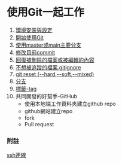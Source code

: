 # 使用Git一起工作

1. [環境安裝與設定](./環境安裝與設定)
2. [開始使用Git](./開始使用Git)
3. [使用master或main主要分支](./使用master主要分支)
4. [修改目前commit](./修改目前commit)
5. [回復被刪除的檔案或被編輯的內容](./回復被刪除的檔案或被編輯的內容)
6. [不想被追蹤的檔案.gitignore](./不想被追蹤的檔案)
7. [git reset (--hard,--soft,--mixed)](./git_reset/)
8. [分支](./分支)
9. [標籤-tag](./tag)
10. 共同開發的好幫手-GitHub
    - 使用本地端工作資料夾建立github repo
    - github網站建立repo 	
    - fork
    - Pull request

### 附註
[ssh連線](./ssh/)

